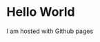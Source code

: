 <!DOCTYPE html>
<html>
<body>
<h1> Hello World </h1>
<p> I am hosted with Github pages </p>
</body>
</html>
